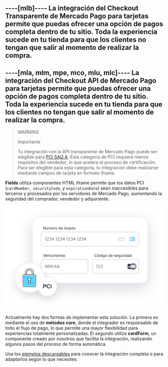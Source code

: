 ----[mlb]----
La integración del Checkout Transparente de Mercado Pago para tarjetas permite que puedas ofrecer una opción de pagos completa dentro de tu sitio. Toda la experiencia sucede en tu tienda para que los clientes no tengan que salir al momento de realizar la compra.
------------
----[mla, mlm, mpe, mco, mlu, mlc]----
La integración del Checkout API de Mercado Pago para tarjetas permite que puedas ofrecer una opción de pagos completa dentro de tu sitio. Toda la experiencia sucede en tu tienda para que los clientes no tengan que salir al momento de realizar la compra.
------------

> WARNING
> 
> Importante
> 
> Tu integración con la API transparente de Mercado Pago puede ser elegible para [PCI SAQ A](https://www.mercadopago[FAKER][URL][DOMAIN]/developers/es/guides/security/pci-v2#bookmark_ventajas_de_un_saq-a). Esta categoría de PCI requiere menos requisitos del vendedor, lo que acelera el proceso de certificación. Para ser elegible para esta categoría, tu integración debe realizarse mediante campos de tarjeta en formato Iframe.

**Fields** utiliza componentes HTML iframe permite que los datos PCI (`cardNumber`,` securityCode`, y `expirationDate`) sean inaccesibles para terceros y procesados ​​por los servidores de Mercado Pago, aumentando la seguridad del comprador, vendedor y adquiriente.

![Fields](/images/api/api-integration-introduction-v2-es.png)

Actualmente hay dos formas de implementar esta solución. La primera es mediante el uso de **métodos core**, donde el integrador es responsable de todo el flujo de pago, lo que permite una mayor flexibilidad para experiencias totalmente personalizadas. El segundo utiliza **cardForm**, un componente creado por nosotros que facilita la integración, realizando algunos pasos del proceso de forma automática.

Usa los [ejemplos descargables](#bookmark_ejemplos_descargables) para conocer la integración completa o para adaptarlos según lo que necesites.
